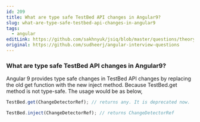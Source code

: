 ```yaml
---
id: 209
title: What are type safe TestBed API changes in Angular9?
slug: what-are-type-safe-testbed-api-changes-in-angular9
tags:
  - angular
editLink: https://github.com/sakhnyuk/jsiq/blob/master/questions/theory/angular/209.md
original: https://github.com/sudheerj/angular-interview-questions
---
```


### What are type safe TestBed API changes in Angular9?

Angular 9 provides type safe changes in TestBed API changes by replacing the old get function with the new inject method. Because TestBed.get method is not type-safe. The usage would be as below,

```javascript
TestBed.get(ChangeDetectorRef); // returns any. It is deprecated now.

TestBed.inject(ChangeDetectorRef); // returns ChangeDetectorRef
```